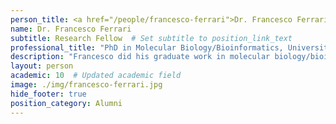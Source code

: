 ```yaml
---
person_title: <a href="/people/francesco-ferrari">Dr. Francesco Ferrari</a>
name: Dr. Francesco Ferrari
subtitle: Research Fellow  # Set subtitle to position_link_text
professional_title: "PhD in Molecular Biology/Bioinformatics, University of Modena and Reggio Emilia, Postdoctoral Fellow (2010-2014), Principle Investigator, Computational Genomics Laboratory, IFOM, the FIRC Institute of Molecular Oncology, Milan, Italy"
description: "Francesco did his graduate work in molecular biology/bioinformatics at the University of Modena and Reggio Emilia in Italy and was a postdoc at the University of Padova before joining the lab."
layout: person
academic: 10  # Updated academic field
image: ./img/francesco-ferrari.jpg
hide_footer: true
position_category: Alumni
---
```

